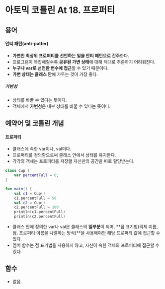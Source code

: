 # 아토믹 코틀린 At 18. 프로퍼티


## 용어

#### 안티 패턴(anti-patter)
- **가변인 최상위 프로퍼티를 선언하는 일을 안티 패턴으로 간주**한다.
- 프로그램이 복잡해질수록 **공유된 가변 상태**에 대해 제대로 추론하기 어려워진다.
- **누구나 var로 선언한 변수에 접근**할 수 있기 때문이다.
- **가변 상태는 클래스 안**에 가두는 것이 가장 좋다.

##### 가변성
- 상태를 바꿀 수 있다는 뜻이다.
- 객체에서 **가변성**은 내부 상태를 바꿀 수 있다는 뜻이다.

## 예약어 및 코틀린 개념

#### 프로퍼티 
- 클래스에 속한 var이나, val이다.
- 프로퍼티를 정의함으로써 클래스 안에서 상태를 유지한다.
- 각각의 객체는 프로퍼티를 저장할 자신만의 공간을 따로 할당받는다.

```kotlin
class Cup {
    var percentFull = 0;
}

fun main() {
    val c1 = Cup()
    c1.percentFull = 50
    val c2 = Cup()
    c2.percentFull = 100
    println(c1.percentFull)
    println(c2.percentFull)
```

- 클래스 안에 정의한 var나 val은 클래스의 **일부분**이 되며, **점 표기법(객체 이름, 점, 프로퍼티 이름을 나열하는 방식)**을 사용해야만 해당 프로퍼티 값에 접근할 수 있다. 
- 멤버 함수는 점 표기법을 사용하지 않고, 자신이 속한 객체의 프로퍼티에 접근할 수 있다.

## 함수

- 없음.




